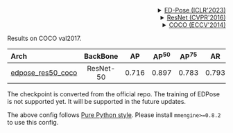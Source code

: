 <!-- [ALGORITHM] -->

<details>
<summary align="right"><a href="https://arxiv.org/pdf/2302.01593.pdf">ED-Pose (ICLR'2023)</a></summary>

```bibtex
@inproceedings{
yang2023explicit,
title={Explicit Box Detection Unifies End-to-End Multi-Person Pose Estimation},
author={Jie Yang and Ailing Zeng and Shilong Liu and Feng Li and Ruimao Zhang and Lei Zhang},
booktitle={International Conference on Learning Representations},
year={2023},
url={https://openreview.net/forum?id=s4WVupnJjmX}
}
```

</details>

<!-- [BACKBONE] -->

<details>
<summary align="right"><a href="http://openaccess.thecvf.com/content_cvpr_2016/html/He_Deep_Residual_Learning_CVPR_2016_paper.html">ResNet (CVPR'2016)</a></summary>

```bibtex
@inproceedings{he2016deep,
  title={Deep residual learning for image recognition},
  author={He, Kaiming and Zhang, Xiangyu and Ren, Shaoqing and Sun, Jian},
  booktitle={Proceedings of the IEEE conference on computer vision and pattern recognition},
  pages={770--778},
  year={2016}
}
```

</details>

<!-- [DATASET] -->

<details>
<summary align="right"><a href="https://link.springer.com/chapter/10.1007/978-3-319-10602-1_48">COCO (ECCV'2014)</a></summary>

```bibtex
@inproceedings{lin2014microsoft,
  title={Microsoft coco: Common objects in context},
  author={Lin, Tsung-Yi and Maire, Michael and Belongie, Serge and Hays, James and Perona, Pietro and Ramanan, Deva and Doll{\'a}r, Piotr and Zitnick, C Lawrence},
  booktitle={European conference on computer vision},
  pages={740--755},
  year={2014},
  organization={Springer}
}
```

</details>

Results on COCO val2017.

| Arch                                          | BackBone  |  AP   | AP<sup>50</sup> | AP<sup>75</sup> |  AR   | AR<sup>50</sup> |                      ckpt                      |                      log                      |
| :-------------------------------------------- | :-------: | :---: | :-------------: | :-------------: | :---: | :-------------: | :--------------------------------------------: | :-------------------------------------------: |
| [edpose_res50_coco](/configs/body_2d_keypoint/edpose/coco/edpose_res50_8xb2-50e_coco-800x1333.py) | ResNet-50 | 0.716 |      0.897      |      0.783      | 0.793 |      0.943      | [ckpt](https://download.openmmlab.com/mmpose/v1/body_2d_keypoint/edpose/coco/edpose_res50_coco_3rdparty.pth) | [log](https://download.openmmlab.com/mmpose/v1/body_2d_keypoint/edpose/coco/edpose_res50_coco_3rdparty.json) |

The checkpoint is converted from the official repo. The training of EDPose is not supported yet. It will be supported in the future updates.

The above config follows [Pure Python style](https://mmengine.readthedocs.io/en/latest/advanced_tutorials/config.html#a-pure-python-style-configuration-file-beta). Please install `mmengine>=0.8.2` to use this config.
